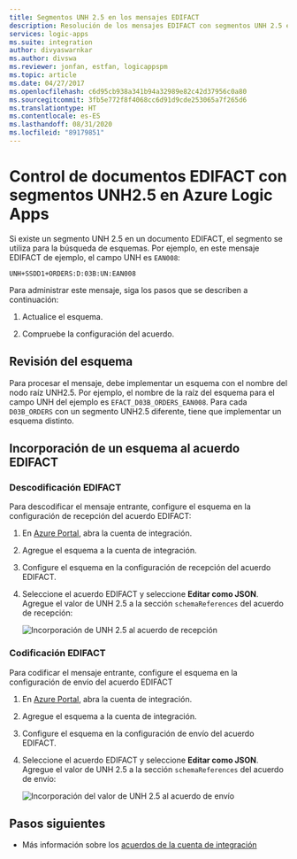 ```yaml
---
title: Segmentos UNH 2.5 en los mensajes EDIFACT
description: Resolución de los mensajes EDIFACT con segmentos UNH 2.5 en Azure Logic Apps con Enterprise Integration Pack
services: logic-apps
ms.suite: integration
author: divyaswarnkar
ms.author: divswa
ms.reviewer: jonfan, estfan, logicappspm
ms.topic: article
ms.date: 04/27/2017
ms.openlocfilehash: c6d95cb938a341b94a32989e82c42d37956c0a80
ms.sourcegitcommit: 3fb5e772f8f4068cc6d91d9cde253065a7f265d6
ms.translationtype: HT
ms.contentlocale: es-ES
ms.lasthandoff: 08/31/2020
ms.locfileid: "89179851"
---
```

# <a name="handle-edifact-documents-with-unh25-segments-in-azure-logic-apps"></a>Control de documentos EDIFACT con segmentos UNH2.5 en Azure Logic Apps

Si existe un segmento UNH 2.5 en un documento EDIFACT, el segmento se utiliza para la búsqueda de esquemas. Por ejemplo, en este mensaje EDIFACT de ejemplo, el campo UNH es `EAN008`:

`UNH+SSDD1+ORDERS:D:03B:UN:EAN008`

Para administrar este mensaje, siga los pasos que se describen a continuación:

1. Actualice el esquema.

1. Compruebe la configuración del acuerdo.

## <a name="update-the-schema"></a>Revisión del esquema

Para procesar el mensaje, debe implementar un esquema con el nombre del nodo raíz UNH2.5. Por ejemplo, el nombre de la raíz del esquema para el campo UNH del ejemplo es `EFACT_D03B_ORDERS_EAN008`. Para cada `D03B_ORDERS` con un segmento UNH2.5 diferente, tiene que implementar un esquema distinto.

## <a name="add-schema-to-edifact-agreement"></a>Incorporación de un esquema al acuerdo EDIFACT

### <a name="edifact-decode"></a>Descodificación EDIFACT

Para descodificar el mensaje entrante, configure el esquema en la configuración de recepción del acuerdo EDIFACT:

1. En [Azure Portal](https://portal.azure.com), abra la cuenta de integración.

1. Agregue el esquema a la cuenta de integración.

1. Configure el esquema en la configuración de recepción del acuerdo EDIFACT.

1. Seleccione el acuerdo EDIFACT y seleccione **Editar como JSON**. Agregue el valor de UNH 2.5 a la sección `schemaReferences` del acuerdo de recepción:

   ![Incorporación de UNH 2.5 al acuerdo de recepción](./media/logic-apps-enterprise-integration-edifact_inputfile_unh2.5/image1.png)

### <a name="edifact-encode"></a>Codificación EDIFACT

Para codificar el mensaje entrante, configure el esquema en la configuración de envío del acuerdo EDIFACT

1. En [Azure Portal](https://portal.azure.com), abra la cuenta de integración.

1. Agregue el esquema a la cuenta de integración.

1. Configure el esquema en la configuración de envío del acuerdo EDIFACT.

1. Seleccione el acuerdo EDIFACT y seleccione **Editar como JSON**. Agregue el valor de UNH 2.5 a la sección `schemaReferences` del acuerdo de envío:

   ![Incorporación del valor de UNH 2.5 al acuerdo de envío](./media/logic-apps-enterprise-integration-edifact_inputfile_unh2.5/image2.png)

## <a name="next-steps"></a>Pasos siguientes

* Más información sobre los [acuerdos de la cuenta de integración](../logic-apps/logic-apps-enterprise-integration-agreements.md)
